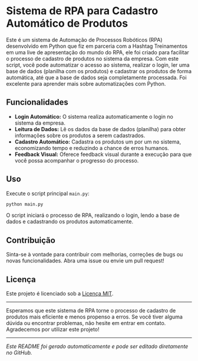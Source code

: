 # Sistema de RPA para Cadastro Automático de Produtos

Este é um sistema de Automação de Processos Robóticos (RPA) desenvolvido em Python que fiz em parceria com a Hashtag Treinamentos em uma live de apresentação do mundo do RPA, ele foi criado para facilitar o processo de cadastro de produtos no sistema da empresa. Com este script, você pode automatizar o acesso ao sistema, realizar o login, ler uma base de dados (planilha com os produtos) e cadastrar os produtos de forma automática, até que a base de dados seja completamente processada.
Foi excelente para aprender mais sobre automatizações com Python.

## Funcionalidades

- **Login Automático:** O sistema realiza automaticamente o login no sistema da empresa.
- **Leitura de Dados:** Lê os dados da base de dados (planilha) para obter informações sobre os produtos a serem cadastrados.
- **Cadastro Automático:** Cadastra os produtos um por um no sistema, economizando tempo e reduzindo a chance de erros humanos.
- **Feedback Visual:** Oferece feedback visual durante a execução para que você possa acompanhar o progresso do processo.


## Uso

Execute o script principal `main.py`:

```bash
python main.py
```

O script iniciará o processo de RPA, realizando o login, lendo a base de dados e cadastrando os produtos automaticamente.

## Contribuição

Sinta-se à vontade para contribuir com melhorias, correções de bugs ou novas funcionalidades. Abra uma issue ou envie um pull request!

## Licença

Este projeto é licenciado sob a [Licença MIT](LICENSE.md).

---

Esperamos que este sistema de RPA torne o processo de cadastro de produtos mais eficiente e menos propenso a erros. Se você tiver alguma dúvida ou encontrar problemas, não hesite em entrar em contato. Agradecemos por utilizar este projeto!

---

*Este README foi gerado automaticamente e pode ser editado diretamente no GitHub.*
